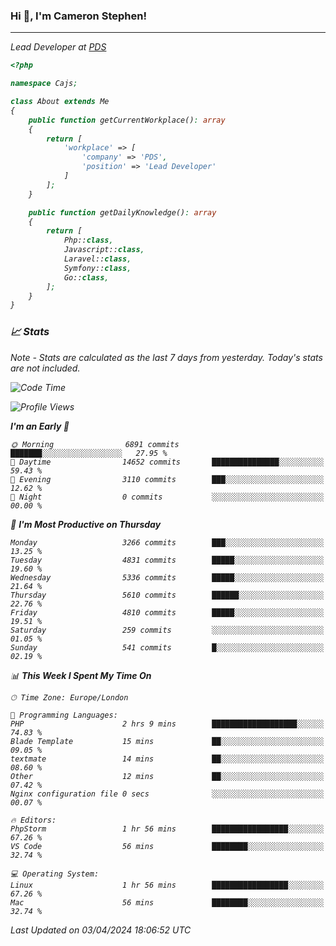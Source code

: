 ### Hi 👋, I'm Cameron Stephen!
<hr>
<p><em>Lead Developer at <a href="https://prindatasolutions.co.uk">PDS</a></p>


```php
<?php

namespace Cajs;

class About extends Me
{
    public function getCurrentWorkplace(): array
    {
        return [
            'workplace' => [
                'company' => 'PDS',
                'position' => 'Lead Developer'
            ]
        ];
    }

    public function getDailyKnowledge(): array
    {
        return [
            Php::class,
            Javascript::class,
            Laravel::class,
            Symfony::class,
            Go::class,
        ];
    }
}
```

### 📈 Stats
<p><em>Note - Stats are calculated as the last 7 days from yesterday. Today's stats are not included.</em></p>


<!--START_SECTION:waka-->
![Code Time](http://img.shields.io/badge/Code%20Time-3%2C751%20hrs%2024%20mins-blue)

![Profile Views](http://img.shields.io/badge/Profile%20Views-0-blue)

**I'm an Early 🐤** 

```text
🌞 Morning                6891 commits        ███████░░░░░░░░░░░░░░░░░░   27.95 % 
🌆 Daytime                14652 commits       ███████████████░░░░░░░░░░   59.43 % 
🌃 Evening                3110 commits        ███░░░░░░░░░░░░░░░░░░░░░░   12.62 % 
🌙 Night                  0 commits           ░░░░░░░░░░░░░░░░░░░░░░░░░   00.00 % 
```
📅 **I'm Most Productive on Thursday** 

```text
Monday                   3266 commits        ███░░░░░░░░░░░░░░░░░░░░░░   13.25 % 
Tuesday                  4831 commits        █████░░░░░░░░░░░░░░░░░░░░   19.60 % 
Wednesday                5336 commits        █████░░░░░░░░░░░░░░░░░░░░   21.64 % 
Thursday                 5610 commits        ██████░░░░░░░░░░░░░░░░░░░   22.76 % 
Friday                   4810 commits        █████░░░░░░░░░░░░░░░░░░░░   19.51 % 
Saturday                 259 commits         ░░░░░░░░░░░░░░░░░░░░░░░░░   01.05 % 
Sunday                   541 commits         █░░░░░░░░░░░░░░░░░░░░░░░░   02.19 % 
```


📊 **This Week I Spent My Time On** 

```text
🕑︎ Time Zone: Europe/London

💬 Programming Languages: 
PHP                      2 hrs 9 mins        ███████████████████░░░░░░   74.83 % 
Blade Template           15 mins             ██░░░░░░░░░░░░░░░░░░░░░░░   09.05 % 
textmate                 14 mins             ██░░░░░░░░░░░░░░░░░░░░░░░   08.60 % 
Other                    12 mins             ██░░░░░░░░░░░░░░░░░░░░░░░   07.42 % 
Nginx configuration file 0 secs              ░░░░░░░░░░░░░░░░░░░░░░░░░   00.07 % 

🔥 Editors: 
PhpStorm                 1 hr 56 mins        █████████████████░░░░░░░░   67.26 % 
VS Code                  56 mins             ████████░░░░░░░░░░░░░░░░░   32.74 % 

💻 Operating System: 
Linux                    1 hr 56 mins        █████████████████░░░░░░░░   67.26 % 
Mac                      56 mins             ████████░░░░░░░░░░░░░░░░░   32.74 % 
```


 Last Updated on 03/04/2024 18:06:52 UTC
<!--END_SECTION:waka-->
